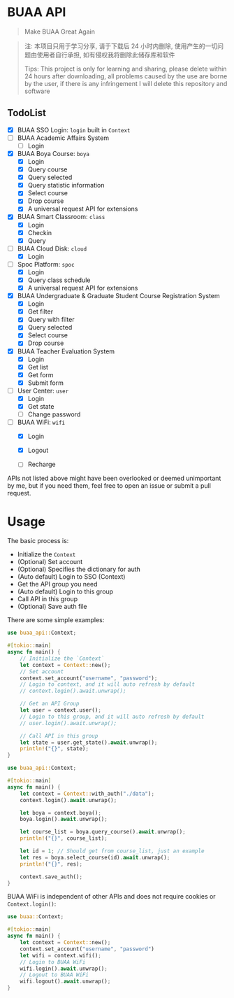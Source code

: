 # BUAA API

> Make BUAA Great Again

> 注: 本项目只用于学习分享, 请于下载后 24 小时内删除, 使用产生的一切问题由使用者自行承担, 如有侵权我将删除此储存库和软件
>
> Tips: This project is only for learning and sharing, please delete within 24 hours after downloading, all problems caused by the use are borne by the user, if there is any infringement I will delete this repository and software

## TodoList

- [x] BUAA SSO Login: `login` built in `Context`
- [ ] BUAA Academic Affairs System
  - [ ] Login
- [x] BUAA Boya Course: `boya`
  - [x] Login
  - [x] Query course
  - [x] Query selected
  - [x] Query statistic information
  - [x] Select course
  - [x] Drop course
  - [x] A universal request API for extensions
- [x] BUAA Smart Classroom: `class`
  - [x] Login
  - [x] Checkin
  - [x] Query
- [ ] BUAA Cloud Disk: `cloud`
  - [x] Login
- [ ] Spoc Platform: `spoc`
  - [x] Login
  - [x] Query class schedule
  - [x] A universal request API for extensions
- [x] BUAA Undergraduate & Graduate Student Course Registration System
  - [x] Login
  - [x] Get filter
  - [x] Query with filter
  - [x] Query selected
  - [x] Select course
  - [x] Drop course
- [x] BUAA Teacher Evaluation System
  - [x] Login
  - [x] Get list
  - [x] Get form
  - [x] Submit form
- [ ] User Center: `user`
  - [x] Login
  - [x] Get state
  - [ ] Change password
- [ ] BUAA WiFi: `wifi`
  - [x] Login
  - [x] Logout
  - [ ] Recharge


APIs not listed above might have been overlooked or deemed unimportant by me, but if you need them, feel free to open an issue or submit a pull request.

# Usage

The basic process is:

- Initialize the `Context`
- (Optional) Set account
- (Optional) Specifies the dictionary for auth
- (Auto default) Login to SSO (Context)
- Get the API group you need
- (Auto default) Login to this group
- Call API in this group
- (Optional) Save auth file

There are some simple examples:

```rust
use buaa_api::Context;

#[tokio::main]
async fn main() {
    // Initialize the `Context`
    let context = Context::new();
    // Set account
    context.set_account("username", "password");
    // Login to context, and it will auto refresh by default
    // context.login().await.unwrap();

    // Get an API Group
    let user = context.user();
    // Login to this group, and it will auto refresh by default
    // user.login().await.unwrap();

    // Call API in this group
    let state = user.get_state().await.unwrap();
    println!("{}", state);
}
```

```rust
use buaa_api::Context;

#[tokio::main]
async fn main() {
    let context = Context::with_auth("./data");
    context.login().await.unwrap();

    let boya = context.boya();
    boya.login().await.unwrap();

    let course_list = boya.query_course().await.unwrap();
    println!("{}", course_list);

    let id = 1; // Should get from course_list, just an example
    let res = boya.select_course(id).await.unwrap();
    println!("{}", res);

    context.save_auth();
}
```

BUAA WiFi is independent of other APIs and does not require cookies or `Context.login()`:

```rust
use buaa::Context;

#[tokio::main]
async fn main() {
    let context = Context::new();
    context.set_account("username", "password")
    let wifi = context.wifi();
    // Login to BUAA WiFi
    wifi.login().await.unwrap();
    // Logout to BUAA WiFi
    wifi.logout().await.unwrap();
}
```
